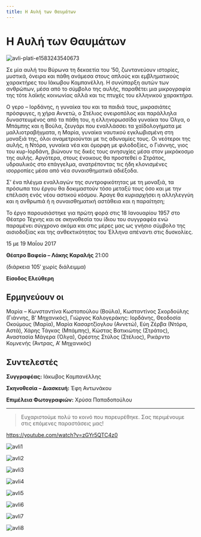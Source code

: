 ```yaml
---
title: Η Αυλή των Θαυμάτων
---
```


# Η Αυλή των Θαυμάτων

![avli-plati-e1583243540673](https://github.com/theatrikiopa/theatrikiopa.eu/assets/16403754/8a7d4396-c3bd-41e4-88d3-f98fab27433d)

Σε μία αυλή του Βύρωνα τη δεκαετία του ’50, ζωντανεύουν ιστορίες, μυστικά, όνειρα και πάθη ανάμεσα στους απλούς και εμβληματικούς χαρακτήρες του Ιάκωβου Καμπανέλλη. Η συνύπαρξη αυτών των ανθρώπων, μέσα από το σύμβολο της αυλής, παραθέτει μια μικρογραφία της τότε λαϊκής κοινωνίας αλλά και τις πτυχές του ελληνικού χαρακτήρα.

O γερο – Ιορδάνης, η γυναίκα του και τα παιδιά τους, μικρασιάτες πρόσφυγες, η χήρα Αννετώ, ο Στέλιος ονειροπόλος και παράλληλα δυναστευμένος από τα πάθη του, η ελληνορωσσίδα γυναίκα του Όλγα, ο Μπάμπης και η Βούλα, ζευγάρι που εναλλάσσει τα χαϊδολογήματα με μαλλιοτραβήγματα, η Μαρία, γυναίκα ναυτικού εγκλωβισμένη στη μοναξιά της, όλοι αναμετριούνται με τις αδυναμίες τους. Οι νεότεροι της αυλής, η Ντόρα, γυναίκα νέα και όμορφη με φιλοδοξίες, ο Γιάννης, γιος του κυρ-Ιορδάνη, βιώνουν τις δικές τους ανησυχίες μέσα στον μικρόκοσμο της αυλής. Αργότερα, στους ένοικους θα προστεθεί ο Στράτος, υδραυλικός στο επάγγελμα, ανατρέποντας τις ήδη κλονισμένες ισορροπίες μέσα από νέα συναισθηματικά αδιέξοδα.

Σ’ ένα πλέγμα εναλλαγών της συντροφικότητας με τη μοναξιά, τα πρόσωπα του έργου θα δοκιμαστούν τόσο μεταξύ τους όσο και με την επέλαση ενός νέου αστικού κόσμου. Άραγε θα κυριαρχήσει η αλληλεγγύη και η ανθρωπιά ή η συναισθηματική αστάθεια και η παραίτηση;

Το έργο παρουσιάστηκε για πρώτη φορά στις 18 Ιανουαρίου 1957 στο Θέατρο Τέχνης και σε σκηνοθεσία του ίδιου του συγγραφέα ενώ παραμένει σύγχρονο ακόμα και στις μέρες μας ως γνήσιο σύμβολο της αισιοδοξίας και της ανθεκτικότητας του Έλληνα απέναντι στις δυσκολίες.

15 με 19 Μαΐου 2017

**Θέατρο Βαφείο – Λάκης Καραλής** 21:00

(διάρκεια 105′ χωρίς διάλειμμα)

**Είσοδος Ελεύθερη**

## Ερμηνεύουν οι
Μαρία – Κωνσταντίνα Κωστοπούλου (Βούλα), Κωσταντίνος Σκορδούλης (Γιάννης, Β’ Μηχανικός), Γιώργος Καλογεράκης: Ιορδάνης, Θεοδοσία Οκούμους (Μαρία), Μαρία Κασαρτζίογλου (Αννετώ), Εύη Ζέρβα (Ντόρα, Αστά), Χάρης Τάγκας (Μπάμπης), Κώστας Βατικιώτης (Στράτος), Αναστασία Μάγερα (Όλγα), Ορέστης Στύλος (Στέλιος), Ρικάρντο Κομνενής (Άντρας, Α’ Μηχανικός)

## Συντελεστές
**Συγγραφέας:** Ιάκωβος Καμπανέλλης

**Σκηνοθεσία – Διασκευή:** Έφη Αντωνάκου

**Επιμέλεια Φωτογραφιών:** Χρύσα Παπαδοπούλου

***
> Ευχαριστούμε πολύ το κοινό που παρευρέθηκε.
> Σας περιμένουμε στις επόμενες παραστάσεις μας!

https://youtube.com/watch?v=zGYr5QTC4z0

![avli1](https://github.com/theatrikiopa/theatrikiopa.eu/assets/16403754/40feac35-2ebe-4896-829a-8ecb0493c686)

![avli2](https://github.com/theatrikiopa/theatrikiopa.eu/assets/16403754/09328b5f-d942-42a1-acc5-d34735e9c8ca)

![avli3](https://github.com/theatrikiopa/theatrikiopa.eu/assets/16403754/53c9035c-20df-4a3f-a8e5-04ae693da3be)

![avli4](https://github.com/theatrikiopa/theatrikiopa.eu/assets/16403754/e70dcf57-4607-4b83-b572-c4cbd2671425)

![avli5](https://github.com/theatrikiopa/theatrikiopa.eu/assets/16403754/d5bc20bd-a54c-45ee-ba4c-a54900c7b212)

![avli6](https://github.com/theatrikiopa/theatrikiopa.eu/assets/16403754/b4d0c2cd-1781-45f5-ab83-1bb2c38bccaf)

![avli7](https://github.com/theatrikiopa/theatrikiopa.eu/assets/16403754/337962ef-11e8-4040-a5de-6549c915be21)

![avli8](https://github.com/theatrikiopa/theatrikiopa.eu/assets/16403754/035c193a-462c-473a-9050-b6b1aebeff78)
